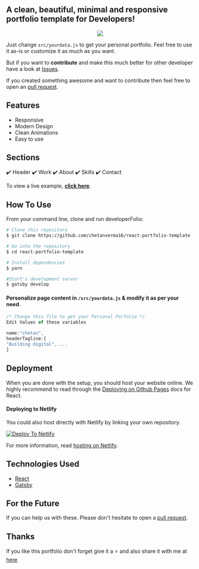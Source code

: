 ## A clean, beautiful, minimal and responsive portfolio template for Developers!


<p align="center">
<img src="https://ibb.co/T1sh5HC"></img>
</p>


Just change `src/yourdata.js` to get your personal portfolio. Feel free to use it as-is or customize it as much as you want.

But if you want to **contribute** and make this much better for other developer have a look at [Issues](https://github.com/chetanverma16/react-portfolio-template/issues).


If you created something awesome and want to contribute then feel free to open an [pull request](https://github.com/chetanverma16/react-portfolio-template/pulls).

## Features
- Responsive
- Modern Design
- Clean Animations
- Easy to use


## Sections
✔️ Header
✔️ Work
✔️ About
✔️ Skills
✔️ Contact


To view a live example, **[click here](https://react-portfolio-template.netlify.app/)**.


## How To Use 

From your command line, clone and run developerFolio:

```bash
# Clone this repository
$ git clone https://github.com/chetanverma16/react-portfolio-template

# Go into the repository
$ cd react-portfolio-template

# Install dependencies
$ yarn

#Start's development server
$ gatsby develop
```

#### Personalize page content in `/src/yourdata.js` & modify it as per your need.

```javascript
/* Change this file to get your Personal Porfolio */
Edit Values of these variables

name:"chetan",
headerTagline:[
"Building digital",.... 
]

```

## Deployment
When you are done with the setup, you should host your website online.
We highly recommend to read through the [Deploying on Github Pages](https://create-react-app.dev/docs/deployment/#github-pages) docs for React.

#### Deploying to Netlify

You could also host directly with Netlify by linking your own repository.

[![Deploy To Netlify](https://www.netlify.com/img/deploy/button.svg)](https://app.netlify.com/start/deploy?repository=https://github.com/chetanverma16/react-portfolio-template)

For more information, read [hosting on Netlify](https://create-react-app.dev/docs/deployment/#netlify).


## Technologies Used 

- [React](https://reactjs.org/)
- [Gatsby](https://www.gatsbyjs.com/)



## For the Future
If you can help us with these. Please don't hesitate to open a [pull request](https://github.com/chetanverma16/react-portfolio-template/pulls).

## Thanks
If you like this portfolio don't forget give it a ⭐ and also share it with me at [here](mailto:hello@chetanverma.com)

